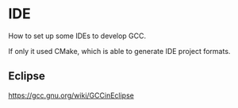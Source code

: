 # IDE

How to set up some IDEs to develop GCC.

If only it used CMake, which is able to generate IDE project formats.

## Eclipse

<https://gcc.gnu.org/wiki/GCCinEclipse>

